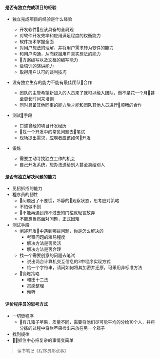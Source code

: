 
#### 是否有独立完成项目的经验
- 独立完成项目的经验是什么经验
  - 开发软件应该具备的全局观
  - 对软件开发效率和应用满足程度的权衡能力
  - 软件技术掌握全面
  - 对用户想法的理解，并将用户需求转为软件的能力
  - 和用户沟通，从而挖掘用户真实想法的能力
  - 方案编写以及文档的编写能力
  - 做培训的演讲能力
  - 取得用户认可的谈判技巧

- 没有独立生存的能力不能有最佳团队合作
  - 团队的主管希望新加入的人员来了就可以融入团队，而不是花一个月甚至更长时间来培训
  - 同时具备其他同事的能力后才能和团队其他人员进行顺畅的合作

- 测试手段
  - 口述曾经的项目开发经历
  - 找一个开发中的常见问题去笔试
  - 现场提出需求，应聘者应该如何开发

- 锻炼
  - 需要主动寻找独立工作的机会
  - 自己开发系统，想办法送给别人甚至卖给别人

#### 是否有独立解决问题的能力
- 见招拆招的能力
- 程序员的韧性
  - 问题出了不要慌，冷静的观察状态，思考应对策略
  - 不怕做不到
  - 不能再遇到跨不过去的门槛就轻言放弃
  - 不能想当然面对问题，正式困难
- 测试手段
  - 阐述开发中遇到哪些问题，你是怎么解决的
    - 考察问题的难易程度
    - 解决方法是否灵活
    - 解决方法是否合理
  - 找一个需要创意的问题去笔试
    - 说出两台计算机交互信息的3中程序实现方式
    - 给一个字符串，请问如何将其加密并还原，可采用非标准方法
  - 锻炼策略
    - 和田十二法
    - 灵感整理
    - 倾听
#### 评价程序员的思考方式
- 一切皆程序
  - 有几箱子苹果，质量不同，需要将他们尽可能平均的分给10个人，并将分拣的过程中将烂苹果检出来放在另一个箱子
- 找到规律
- 抓住中心把复杂的事情变简单

> 读书笔记《程序员那点事》
